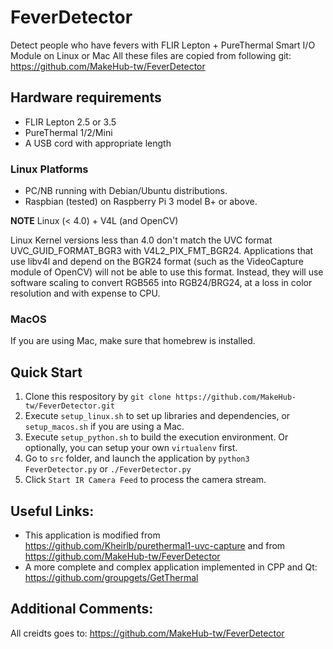 # FeverDetector

Detect people who have fevers with FLIR Lepton + PureThermal Smart I/O Module on Linux or Mac
All these files are copied from following git:
https://github.com/MakeHub-tw/FeverDetector

## Hardware requirements

- FLIR Lepton 2.5 or 3.5
- PureThermal 1/2/Mini
- A USB cord with appropriate length

### Linux Platforms

- PC/NB running with Debian/Ubuntu distributions.
- Raspbian (tested) on Raspberry Pi 3 model B+ or above.

__NOTE__ Linux (< 4.0) + V4L (and OpenCV)

Linux Kernel versions less than 4.0 don't match the UVC format UVC_GUID_FORMAT_BGR3 with V4L2_PIX_FMT_BGR24. Applications that use libv4l and depend on the BGR24 format (such as the VideoCapture module of OpenCV) will not be able to use this format. Instead, they will use software scaling to convert RGB565 into RGB24/BRG24, at a loss in color resolution and with expense to CPU.

### MacOS

If you are using Mac, make sure that homebrew is installed.

## Quick Start

1. Clone this respository by `git clone https://github.com/MakeHub-tw/FeverDetector.git`
2. Execute `setup_linux.sh` to set up libraries and dependencies, or `setup_macos.sh` if you are using a Mac.
3. Execute `setup_python.sh` to build the execution environment. Or optionally, you can setup your own `virtualenv` first.
4. Go to `src` folder, and launch the application by `python3 FeverDetector.py` or `./FeverDetector.py`
5. Click `Start IR Camera Feed` to process the camera stream.

## Useful Links:

- This application is modified from <https://github.com/Kheirlb/purethermal1-uvc-capture> and from https://github.com/MakeHub-tw/FeverDetector
- A more complete and complex application implemented in CPP and Qt: <https://github.com/groupgets/GetThermal>

## Additional Comments:

All creidts goes to:
https://github.com/MakeHub-tw/FeverDetector
